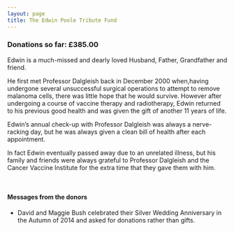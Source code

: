 ```yaml
---
layout: page
title: The Edwin Poole Tribute Fund
---
```



### Donations so far: &pound;385.00

Edwin is a much-missed and dearly loved Husband, Father, Grandfather and friend.

He first met Professor Dalgleish back in December 2000 when,having undergone several unsuccessful surgical operations to attempt to remove malanoma cells, there was little hope that he would survive. However after undergoing a course of vaccine therapy and radiotherapy, Edwin returned to his previous good health and was given the gift of another 11 years of life.

Edwin’s annual check-up with Professor Dalgleish was always a nerve-racking day, but he was always given a clean bill of health after each appointment.

In fact Edwin eventually passed away due to an unrelated illness, but his family and friends were always grateful to Professor Dalgleish and the Cancer Vaccine Institute for the extra time that they gave them with him.

&nbsp;

#### Messages from the donors

* David and Maggie Bush celebrated their Silver Wedding Anniversary in the Autumn of 2014 and asked for donations rather than gifts.&nbsp;
